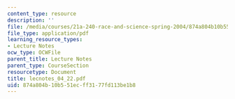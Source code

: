 ```yaml
---
content_type: resource
description: ''
file: /media/courses/21a-240-race-and-science-spring-2004/874a804b10b551ecff3177fd113be1b8_lecnotes_04_22.pdf
file_type: application/pdf
learning_resource_types:
- Lecture Notes
ocw_type: OCWFile
parent_title: Lecture Notes
parent_type: CourseSection
resourcetype: Document
title: lecnotes_04_22.pdf
uid: 874a804b-10b5-51ec-ff31-77fd113be1b8
---
```

